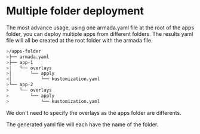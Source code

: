 # Multiple folder deployment

The most advance usage, using one armada.yaml file at the root of the apps folder, you can deploy multiple apps from different folders. The results yaml file will all be created at the root folder with the armada file.

```bash
>/apps-folder
>├── armada.yaml
>├── app-1
>|   └── overlays
>│       └── apply
>│           └── kustomization.yaml
>└── app-2
>    └── overlays
>        └── apply
>            └── kustomization.yaml
```

We don't need to specify the overlays as the apps folder are differents.

The generated yaml file will each have the name of the folder.